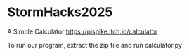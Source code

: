 # StormHacks2025
A Simple Calculator
https://pispike.itch.io/calculator

To run our program, extract the zip file and run calculator.py
